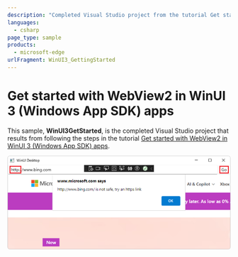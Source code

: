 ```yaml
---
description: "Completed Visual Studio project from the tutorial Get started with WebView2 in WinUI 3 (Windows App SDK) apps."
languages: 
  - csharp
page_type: sample
products: 
  - microsoft-edge
urlFragment: WinUI3_GettingStarted
---
```

# Get started with WebView2 in WinUI 3 (Windows App SDK) apps

<!-- only enough info to differentiate this sample vs the others; what is different about this sample compared to the sibling samples? -->
This sample, **WinUI3GetStarted**, is the completed Visual Studio project that results from following the steps in the tutorial [Get started with WebView2 in WinUI 3 (Windows App SDK) apps](https://learn.microsoft.com/microsoft-edge/webview2/get-started/winui).

![The running app from the finished WinUI 3 (Windows App SDK) tutorial](screenshots/finished-app.png)
